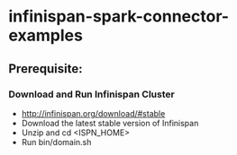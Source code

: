 # infinispan-spark-connector-examples

## Prerequisite: 

### Download and Run Infinispan Cluster

* http://infinispan.org/download/#stable
* Download the latest stable version of Infinispan
* Unzip and cd <ISPN_HOME>
* Run bin/domain.sh